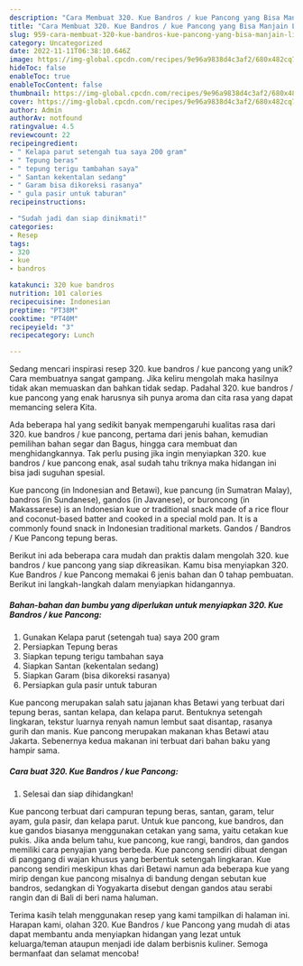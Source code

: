 ```yaml
---
description: "Cara Membuat 320. Kue Bandros / kue Pancong yang Bisa Manjain Lidah"
title: "Cara Membuat 320. Kue Bandros / kue Pancong yang Bisa Manjain Lidah"
slug: 959-cara-membuat-320-kue-bandros-kue-pancong-yang-bisa-manjain-lidah
category: Uncategorized
date: 2022-11-11T06:38:10.646Z
image: https://img-global.cpcdn.com/recipes/9e96a9838d4c3af2/680x482cq70/320-kue-bandros-kue-pancong-foto-resep-utama.jpg
hideToc: false
enableToc: true
enableTocContent: false
thumbnail: https://img-global.cpcdn.com/recipes/9e96a9838d4c3af2/680x482cq70/320-kue-bandros-kue-pancong-foto-resep-utama.jpg
cover: https://img-global.cpcdn.com/recipes/9e96a9838d4c3af2/680x482cq70/320-kue-bandros-kue-pancong-foto-resep-utama.jpg
author: Admin
authorAv: notfound
ratingvalue: 4.5
reviewcount: 22
recipeingredient:
- " Kelapa parut setengah tua saya 200 gram"
- " Tepung beras"
- " tepung terigu tambahan saya"
- " Santan kekentalan sedang"
- " Garam bisa dikoreksi rasanya"
- " gula pasir untuk taburan"
recipeinstructions:

- "Sudah jadi dan siap dinikmati!"
categories:
- Resep
tags:
- 320
- kue
- bandros

katakunci: 320 kue bandros 
nutrition: 101 calories
recipecuisine: Indonesian
preptime: "PT38M"
cooktime: "PT40M"
recipeyield: "3"
recipecategory: Lunch

---
```





Sedang mencari inspirasi resep 320. kue bandros / kue pancong yang unik? Cara membuatnya sangat gampang. Jika keliru mengolah maka hasilnya tidak akan memuaskan dan bahkan tidak sedap. Padahal 320. kue bandros / kue pancong yang enak harusnya sih punya aroma dan cita rasa yang dapat memancing selera Kita.





Ada beberapa hal yang sedikit banyak mempengaruhi kualitas rasa dari 320. kue bandros / kue pancong, pertama dari jenis bahan, kemudian pemilihan bahan segar dan Bagus, hingga cara membuat dan menghidangkannya. Tak perlu pusing jika ingin menyiapkan 320. kue bandros / kue pancong enak,      asal sudah tahu triknya maka hidangan ini bisa jadi suguhan spesial.














Kue pancong (in Indonesian and Betawi), kue pancung (in Sumatran Malay), bandros (in Sundanese), gandos (in Javanese), or buroncong (in Makassarese) is an Indonesian kue or traditional snack made of a rice flour and coconut-based batter and cooked in a special mold pan. It is a commonly found snack in Indonesian traditional markets. Gandos / Bandros / Kue Pancong tepung beras.






Berikut ini ada beberapa cara mudah dan praktis dalam mengolah 320. kue bandros / kue pancong yang siap dikreasikan. Kamu bisa menyiapkan 320. Kue Bandros / kue Pancong memakai 6 jenis bahan dan 0 tahap pembuatan. Berikut ini langkah-langkah dalam menyiapkan hidangannya.

<!--inarticleads1-->

##### Bahan-bahan dan bumbu yang diperlukan untuk menyiapkan 320. Kue Bandros / kue Pancong:

1. Gunakan  Kelapa parut (setengah tua) saya 200 gram
1. Persiapkan  Tepung beras
1. Siapkan  tepung terigu tambahan saya
1. Siapkan  Santan (kekentalan sedang)
1. Siapkan  Garam (bisa dikoreksi rasanya)
1. Persiapkan  gula pasir untuk taburan


Kue pancong merupakan salah satu jajanan khas Betawi yang terbuat dari tepung beras, santan kelapa, dan kelapa parut. Bentuknya setengah lingkaran, tekstur luarnya renyah namun lembut saat disantap, rasanya gurih dan manis. Kue pancong merupakan makanan khas Betawi atau Jakarta. Sebenernya kedua makanan ini terbuat dari bahan baku yang hampir sama. 

<!--inarticleads2-->

##### Cara buat 320. Kue Bandros / kue Pancong:


1. Selesai dan siap dihidangkan!

Kue pancong terbuat dari campuran tepung beras, santan, garam, telur ayam, gula pasir, dan kelapa parut. Untuk kue pancong, kue bandros, dan kue gandos biasanya menggunakan cetakan yang sama, yaitu cetakan kue pukis. Jika anda belum tahu, kue pancong, kue rangi, bandros, dan gandos memiliki cara penyajian yang berbeda. Kue pancong sendiri dibuat dengan di panggang di wajan khusus yang berbentuk setengah lingkaran. Kue pancong sendiri meskipun khas dari Betawi namun ada beberapa kue yang mirip dengan kue pancong misalnya di bandung dengan sebutan kue bandros, sedangkan di Yogyakarta disebut dengan gandos atau serabi rangin dan di Bali di beri nama haluman. 

Terima kasih telah menggunakan resep yang kami tampilkan di halaman ini. Harapan kami, olahan 320. Kue Bandros / kue Pancong yang mudah di atas dapat membantu anda menyiapkan hidangan yang lezat untuk keluarga/teman ataupun menjadi ide dalam berbisnis kuliner. Semoga bermanfaat dan selamat mencoba!
